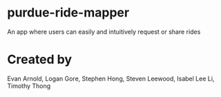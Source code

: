 purdue-ride-mapper
==================

An app where users can easily and intuitively request or share rides

Created by
==========
Evan Arnold, Logan Gore, Stephen Hong, Steven Leewood, Isabel Lee Li, Timothy Thong
